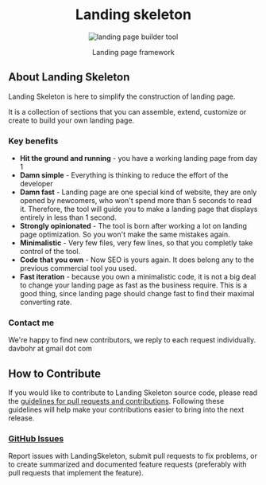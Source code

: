 <h1 align="center">Landing skeleton</h1>
<p align="center">
  <img title="landing page builder tool" src='http://www.follomie.fr/images/website-design-2-xxl.png' />
</p>
<p align="center">Landing page framework</p>


## About Landing Skeleton

Landing Skeleton is here to simplify the construction of landing page.

It is a collection of sections that you can assemble, extend, customize or create to build your own landing page.


### Key benefits

 - **Hit the ground and running** - you have a working landing page from day 1
 - **Damn simple** - Everything is thinking to reduce the effort of the developer
 - **Damn fast** - Landing page are one special kind of website, they are only opened by newcomers, who won't spend more than 5 seconds to read it. Therefore, the tool will guide you to make a landing page that displays entirely in less than 1 second.
 - **Strongly opinionated** - The tool is born after working a lot on landing page optimization. So you won't make the same mistakes again.
 - **Minimalistic** - Very few files, very few lines, so that you completly take control of the tool.
 - **Code that you own** -  Now SEO is yours again. It does belong any to the previous commercial tool you used.
 - **Fast iteration** - because you own a minimalistic code, it is not a big deal to change your landing page as fast as the business require. This is a good thing, since landing page should change fast to find their maximal converting rate.


### Contact me

We're happy to find new contributors, we reply to each request individually. davbohr at gmail dot com

## How to Contribute

If you would like to contribute to Landing Skeleton source code, please read
the [guidelines for pull requests and contributions](https://help.github.com/articles/using-pull-requests/).
Following these guidelines will help make your contributions easier to
bring into the next release.

### [GitHub Issues](//github.com/davidb583/landing-skeleton/issues)

Report issues with LandingSkeleton, submit pull requests to fix problems, or to
create summarized and documented feature requests (preferably with pull
requests that implement the feature).
